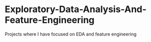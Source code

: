 # Exploratory-Data-Analysis-And-Feature-Engineering
Projects where I have focused on EDA and feature engineering
